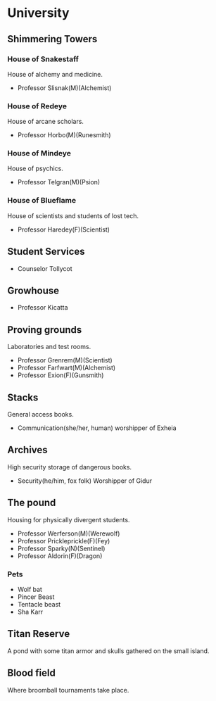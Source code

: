 # University

## Shimmering Towers

### House of Snakestaff
House of alchemy and medicine.
- Professor Slisnak(M)(Alchemist)

### House of Redeye
House of arcane scholars.
- Professor Horbo(M)(Runesmith)

### House of Mindeye
House of psychics.
- Professor Telgran(M)(Psion)

### House of Blueflame
House of scientists and students of lost tech.
- Professor Haredey(F)(Scientist)

## Student Services
- Counselor Tollycot

## Growhouse
- Professor Kicatta

## Proving grounds
Laboratories and test rooms.
- Professor Grenrem(M)(Scientist)
- Professor Farfwart(M)(Alchemist)
- Professor Exion(F)(Gunsmith)

## Stacks
General access books.
- Communication(she/her, human) worshipper of Exheia

## Archives
High security storage of dangerous books.
- Security(he/him, fox folk) Worshipper of Gidur

## The pound
Housing for physically divergent students.
- Professor Werferson(M)(Werewolf)
- Professor Prickleprickle(F)(Fey)
- Professor Sparky(N)(Sentinel)
- Professor Aldorin(F)(Dragon)

### Pets
- Wolf bat
- Pincer Beast
- Tentacle beast
- Sha Karr

## Titan Reserve
A pond with some titan armor and skulls gathered on the small island.

## Blood field
Where broomball tournaments take place.